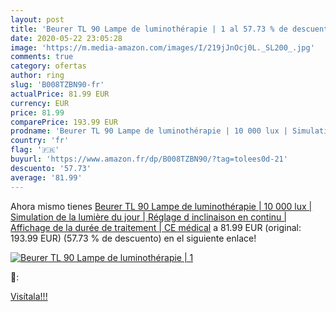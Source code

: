 ```yaml
---
layout: post
title: 'Beurer TL 90 Lampe de luminothérapie | 1 al 57.73 % de descuento'
date: 2020-05-22 23:05:28
image: 'https://m.media-amazon.com/images/I/219jJnOcj0L._SL200_.jpg'
comments: true
category: ofertas
author: ring
slug: 'B008TZBN90-fr'
actualPrice: 81.99 EUR
currency: EUR
price: 81.99
comparePrice: 193.99 EUR
prodname: 'Beurer TL 90 Lampe de luminothérapie | 10 000 lux | Simulation de la lumière du jour | Réglage d inclinaison en continu | Affichage de la durée de traitement | CE médical'
country: 'fr'
flag: '🇫🇷'
buyurl: 'https://www.amazon.fr/dp/B008TZBN90/?tag=tolees0d-21'
descuento: '57.73'
average: '81.99'
---
```


Ahora mismo tienes [Beurer TL 90 Lampe de luminothérapie | 10 000 lux | Simulation de la lumière du jour | Réglage d inclinaison en continu | Affichage de la durée de traitement | CE médical](https://www.amazon.fr/dp/B008TZBN90/?tag=tolees0d-21) a 81.99 EUR (original: 193.99 EUR) (57.73 %  de descuento) en el siguiente enlace!

[![Beurer TL 90 Lampe de luminothérapie | 1](https://m.media-amazon.com/images/I/219jJnOcj0L._SL200_.jpg)](https://www.amazon.fr/dp/B008TZBN90/?tag=tolees0d-21)

🔎:


[Visítala!!!](https://www.amazon.fr/dp/B008TZBN90/?tag=tolees0d-21)
